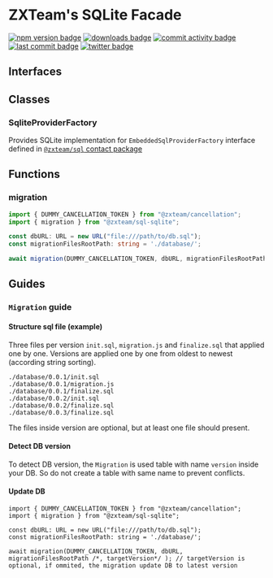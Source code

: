 # ZXTeam's SQLite Facade
[![npm version badge](https://img.shields.io/npm/v/@zxteam/sql-sqlite.svg)](https://www.npmjs.com/package/@zxteam/sql-sqlite)
[![downloads badge](https://img.shields.io/npm/dm/@zxteam/sql-sqlite.svg)](https://www.npmjs.org/package/@zxteam/sql-sqlite)
[![commit activity badge](https://img.shields.io/github/commit-activity/m/zxteamorg/node.sql-sqlite)](https://github.com/zxteamorg/node.sql-sqlite/pulse)
[![last commit badge](https://img.shields.io/github/last-commit/zxteamorg/node.sql-sqlite)](https://github.com/zxteamorg/node.sql-sqlite/graphs/commit-activity)
[![twitter badge](https://img.shields.io/twitter/follow/zxteamorg?style=social&logo=twitter)](https://twitter.com/zxteamorg)

## Interfaces

## Classes
### SqliteProviderFactory
Provides SQLite implementation for `EmbeddedSqlProviderFactory` interface defined in [`@zxteam/sql` contact package](https://github.com/zxteamorg/node.sql)

## Functions
### migration
```typescript
import { DUMMY_CANCELLATION_TOKEN } from "@zxteam/cancellation";
import { migration } from "@zxteam/sql-sqlite";

const dbURL: URL = new URL("file:///path/to/db.sql");
const migrationFilesRootPath: string = './database/';

await migration(DUMMY_CANCELLATION_TOKEN, dbURL, migrationFilesRootPath /*, targetVersion*/ ); // targetVersion is optional, if ommited, the migration update DB to latest version
```


## Guides

### `Migration` guide

#### Structure sql file (example)
Three files per version `init.sql`, `migration.js` and `finalize.sql` that applied one by one. Versions are applied one by one from oldest to newest (according string sorting).
```
./database/0.0.1/init.sql
./database/0.0.1/migration.js
./database/0.0.1/finalize.sql
./database/0.0.2/init.sql
./database/0.0.2/finalize.sql
./database/0.0.3/finalize.sql
```
The files inside version are optional, but at least one file should present.

#### Detect DB version
To detect DB version, the `Migration` is used table with name `version` inside your DB. So do not create a table with same name to prevent conflicts.

#### Update DB

```
import { DUMMY_CANCELLATION_TOKEN } from "@zxteam/cancellation";
import { migration } from "@zxteam/sql-sqlite";

const dbURL: URL = new URL("file:///path/to/db.sql");
const migrationFilesRootPath: string = './database/';

await migration(DUMMY_CANCELLATION_TOKEN, dbURL, migrationFilesRootPath /*, targetVersion*/ ); // targetVersion is optional, if ommited, the migration update DB to latest version
```
